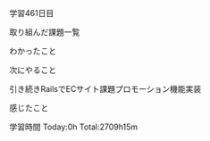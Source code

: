 学習461日目

取り組んだ課題一覧



わかったこと

次にやること

引き続きRailsでECサイト課題プロモーション機能実装

感じたこと



学習時間 Today:0h Total:2709h15m